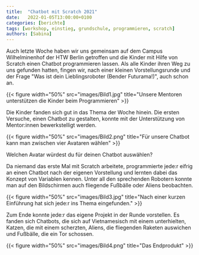 ```yaml
---
title:  "Chatbot mit Scratch 2021"
date:   2022-01-05T13:00:00+0100
categories: [berichte]
tags: [workshop, einstieg, grundschule, programmieren, scratch]
authors: [Sabina]
---
```

Auch letzte Woche haben wir uns gemeinsam auf dem Campus Wilhelminenhof der HTW Berlin getroffen und die Kinder mit Hilfe von Scratch einen Chatbot programmieren lassen.
Als alle Kinder ihren Weg zu uns gefunden hatten, fingen wir, nach einer kleinen Vorstellungsrunde und der Frage "Was ist dein Lieblingsroboter (Bender Futurama!)", auch schon an.

{{< figure width="50%" src="images/Bild1.jpg" title="Unsere Mentoren unterstützen die Kinder beim Programmieren" >}}
 
Die Kinder fanden sich gut in das Thema der Woche hinein. Die ersten Versuche, einen Chatbot zu gestalten, konnte mit der Unterstützung von Mentor:innen bewerkstelligt werden.

{{< figure width="50%" src="images/Bild2.png" title="Für unsere Chatbot kann man zwischen vier Avataren wählen" >}}

Welchen Avatar würdest du für deinen Chatbot auswählen?

Da niemand das erste Mal mit Scratch arbeitete, programmierte jede:r eifrig an einen Chatbot nach der eigenen Vorstellung und lernten dabei das Konzept von Variablen kennen.
Unter all den sprechenden Robotern konnte man auf den Bildschirmen auch fliegende Fußbälle oder Aliens beobachten.
 
{{< figure width="50%" src="images/Bild3.jpg" title="Nach einer kurzen Einführung hat sich jede:r ins Thema eingefunden." >}}

Zum Ende konnte jede:r das eigene Projekt in der Runde vorstellen. Es fanden sich Chatbots, die sich auf Vietnamesisch mit einem unterhielten, Katzen, die mit einem scherzten, Aliens, die fliegenden Raketen auswichen und Fußbälle, die ein Tor schossen.

{{< figure width="50%" src="images/Bild4.png" title="Das Endprodukt" >}}
